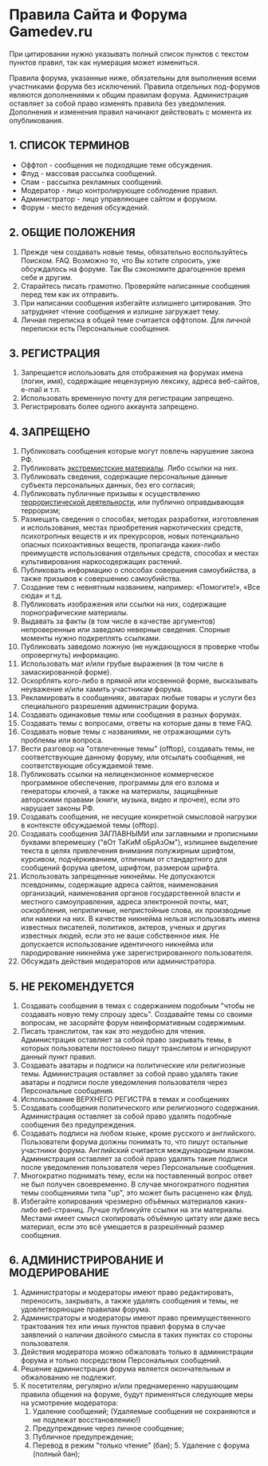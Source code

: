 # Правила Сайта и Форума Gamedev.ru

При цитировании нужно указывать полный список пунктов с текстом пунктов правил, так как нумерация может измениться.

Правила форума, указанные ниже, обязательны для выполнения всеми участниками форума без исключений.
Правила отдельных под-форумов являются дополнениями к общим правилам форума.
Администрация оставляет за собой право изменять правила без уведомления.
Дополнения и изменения правил начинают действовать с момента их опубликования.

## 1. СПИСОК ТЕРМИНОВ
  * Оффтоп - сообщения не подходящие теме обсуждения.
  * Флуд - массовая рассылка сообщений.
  * Спам - рассылка рекламных сообщений.
  * Модератор - лицо контролирующее соблюдение правил.
  * Администратор - лицо управляющее сайтом и форумом.
  * Форум - место ведения обсуждений.

## 2. ОБЩИЕ ПОЛОЖЕНИЯ
   1. Прежде чем создавать новые темы, обязательно воспользуйтесь Поиском. FAQ. Возможно то, что Вы хотите спросить, уже обсуждалось на форуме. Так Вы сэкономите драгоценное время себе и другим.
   2. Старайтесь писать грамотно. Проверяйте написанные сообщения перед тем как их отправить.
   3. При написании сообщения избегайте излишнего цитирования. Это затрудняет чтение сообщения и излишне загружает тему.
   4. Личная переписка в общей теме считается оффтопом. Для личной переписки есть Персональные сообщения.

## 3. РЕГИСТРАЦИЯ
  1. Запрещается использовать для отображения на форумах имена (логин, имя), содержащие нецензурную лексику, адреса веб-сайтов, e-mail и т.п.
  2. Использовать временную почту для регистрации запрещено.
  3. Регистрировать более одного аккаунта запрещено.

## 4. ЗАПРЕЩЕНО
  1. Публиковать сообщения которые могут повлечь нарушение закона РФ.
  2. Публиковать [экстремистские материалы](https://minjust.gov.ru/ru/extremist-materials/). Либо ссылки на них.
  3. Публиковать сведения, содержащие персональные данные субъекта персональных данных, без его согласия;
  4. Публиковать публичные призывы к осуществлению [террористической деятельности](http://www.consultant.ru/document/cons_doc_LAW_58840/4fdc493704d123d418c32ed33872ca5b3fb16936/), или публично оправдывающая терроризм;
  5. Размещать сведения о способах, методах разработки, изготовления и использования, местах приобретения наркотических средств, психотропных веществ и их прекурсоров, новых потенциально опасных психоактивных веществ, пропаганда каких-либо преимуществ использования отдельных средств, способах и местах культивирования наркосодержащих растений.
  6. Публиковать информацию о способах совершения самоубийства, а также призывов к совершению самоубийства.
  7. Создание тем с невнятным названием, например: «Помогите!», «Все сюда» и т.д.
  8. Публиковать изображения или ссылки на них, содержащие порнографические материалы.
  9. Выдавать за факты (в том числе в качестве аргументов) непроверенные или заведомо неверные сведения. Спорные моменты нужно подкреплять ссылками.
  10. Публиковать заведомо ложнyю (не нуждающуюся в проверке чтобы опровергнуть) инфоpмацию.
  11. Использовать мат и/или грубые выражения (в том числе в замаскированной форме).
  12. Оскорблять кого-либо в прямой или косвенной форме, высказывать неуважение и/или хамить участникам форума.
  14. Рекламировать в сообщениях, аватарах любые товары и услуги без специального разрешения администрации форума.
  14. Создавать одинаковые темы или сообщения в разных форумах.
  15. Создавать темы с вопросами, ответы на которые даны в теме FAQ.
  16. Создавать новые темы с названиями, не отражающими суть проблемы или вопроса.
  17. Вести разговор на "отвлеченные темы" (offtop), создавать темы, не соответствующие данному форуму, или отсылать сообщения, не соответствующие обсуждаемой теме.
  18. Публиковать ссылки на нелицензионное коммерческое программное обеспечение, программы для его взлома и генераторы ключей, а также на материалы, защищённые авторскими правами (книги, музыка, видео и прочее), если это нарушает законы РФ.
  19. Создавать сообщения, не несущие конкретной смысловой нагрузки в контексте обсуждаемой темы (offtop).
  20. Cоздавать сообщения ЗАГЛАВНЫМИ или заглавными и прописными буквами вперемешку ("вОт ТаКиМ оБрАзОм"), излишнее выделение текста в целях привлечения внимания полужирным шрифтом, курсивом, подчёркиванием, отличным от стандартного для сообщений форума цветом, шрифтом, размером шрифта.
  21. Использовать запрещенные никнеймы. Не допускаются псевдонимы, содержащие адреса сайтов, наименования организаций, наименования органов государственной власти и местного самоуправления, адреса электронной почты, мат, оскорбления, неприличные, непристойные слова, их производные или намеки на них. В качестве никнейма нельзя использовать имена известных писателей, политиков, актеров, ученых и других известных людей, если это не ваше собственное имя. Не допускается использование идентичного никнейма или пародирование никнейма уже зарегистрированного пользователя.
  22. Обсуждать действия модераторов или администратора.

## 5. НЕ РЕКОМЕНДУЕТСЯ
  1. Создавать сообщения в темах с содержанием подобным "чтобы не создавать новую тему спрошу здесь". Создавайте темы со своими вопросам, не засоряйте форум неинформативным содержимым.
  2. Писать транслитом, так как это неудобно для чтения. Администрация оставляет за собой право закрывать темы, в которых пользователи постоянно пишут транслитом и игнорируют данный пункт правил.
  3. Создавать аватары и подписи на политические или религиозные темы. Администрация оставляет за собой право удалять такие аватары и подписи после уведомления пользователя через Персональные сообщения.
  4. Использование ВЕРХНЕГО РЕГИСТРА в темах и сообщениях
  5. Создавать сообщения политического или религиозного содержания. Администрация оставляет за собой право удалять подобные сообщения без предупреждения.
  6. Создавать подписи на любом языке, кроме русского и английского. Пользователи форума должны понимать то, что пишут остальные участники форума. Английский считается международным языком. Администрация оставляет за собой право удалять такие подписи после уведомления пользователя через Персональные сообщения.
  7. Многократно поднимать тему, если на поставленный вопрос ответ не был получен своевременно. В случае многократного поднятия темы сообщениями типа "up", это может быть расценено как флуд.
  8. Избегайте копирования чрезмерно объёмных материалов каких-либо веб-страниц. Лучше публикуйте ссылки на эти материалы. Местами имеет смысл скопировать объёмную цитату или даже весь материал, если это всё умещается в разрешённый размер сообщения.

## 6. АДМИНИСТРИРОВАНИЕ И МОДЕРИРОВАНИЕ
  1. Администраторы и модераторы имеют право редактировать, переносить, закрывать, а также удалять сообщения и темы, не удовлетворяющие правилам форума.
  2. Администраторы и модераторы имеют право преимущественного трактования тех или иных пунктов правил форума в случае заявлений о наличии двойного смысла в таких пунктах со стороны пользователя.
  3. Действия модератора можно обжаловать только в администрации форума и только посредством Персональных сообщений.
  4. Решение администрации форума является окончательным и обжалованию не подлежит.
  5. К посетителям, регулярно и/или преднамеренно нарушающим правила общения на форуме, будут применяться следующие меры на усмотрение модератора:
       1. Удаление сообщений; (Удаляемые сообщения не сохраняются и не подлежат восстановлению!)
       2. Предупреждение через личное сообщение;
       3. Публичное предупреждение;
       4. Перевод в режим "только чтение" (бан);
          5. Удаление с форума (полный бан);
